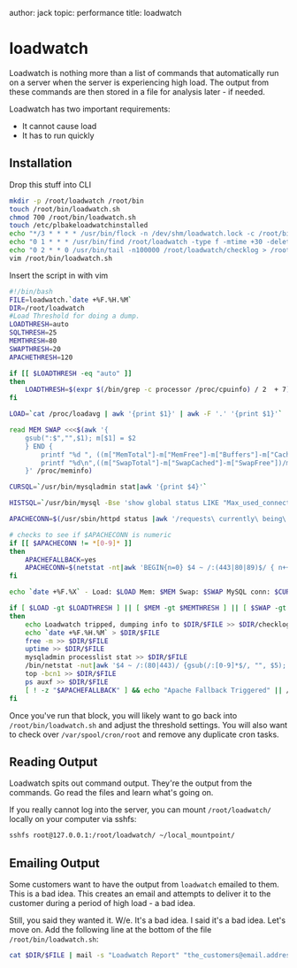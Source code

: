 author: jack
topic: performance
title: loadwatch

loadwatch
=========

Loadwatch is nothing more than a list of commands that automatically run on a server when the server is experiencing high load. The output from these commands are then stored in a file for analysis later - if needed.

Loadwatch has two important requirements:

* It cannot cause load
* It has to run quickly

Installation
------------

Drop this stuff into CLI

```bash
mkdir -p /root/loadwatch /root/bin
touch /root/bin/loadwatch.sh
chmod 700 /root/bin/loadwatch.sh
touch /etc/plbakeloadwatchinstalled
echo "*/3 * * * * /usr/bin/flock -n /dev/shm/loadwatch.lock -c /root/bin/loadwatch.sh > /dev/null 2>&1" >> /var/spool/cron/root
echo "0 1 * * * /usr/bin/find /root/loadwatch -type f -mtime +30 -delete" >> /var/spool/cron/root
echo "0 2 * * 0 /usr/bin/tail -n100000 /root/loadwatch/checklog > /root/loadwatch/checklog.new; mv -f /root/loadwatch/checklog.new /root/loadwatch/checklog" >> /var/spool/cron/root
vim /root/bin/loadwatch.sh
```

Insert the script in with vim

```bash
#!/bin/bash
FILE=loadwatch.`date +%F.%H.%M`
DIR=/root/loadwatch
#Load Threshold for doing a dump.
LOADTHRESH=auto
SQLTHRESH=25
MEMTHRESH=80
SWAPTHRESH=20
APACHETHRESH=120

if [[ $LOADTHRESH -eq "auto" ]]
then
	LOADTHRESH=$(expr $(/bin/grep -c processor /proc/cpuinfo) / 2  + 7)
fi

LOAD=`cat /proc/loadavg | awk '{print $1}' | awk -F '.' '{print $1}'`

read MEM SWAP <<<$(awk '{
	gsub(":$","",$1); m[$1] = $2
	} END {
		printf "%d ", ((m["MemTotal"]-m["MemFree"]-m["Buffers"]-m["Cached"])/m["MemTotal"])*100;
		printf "%d\n",((m["SwapTotal"]-m["SwapCached"]-m["SwapFree"])/m["SwapTotal"])*100;
	}' /proc/meminfo)

CURSQL=`/usr/bin/mysqladmin stat|awk '{print $4}'`

HISTSQL=`/usr/bin/mysql -Bse 'show global status LIKE "Max_used_connections";'|awk '{print $2}'`

APACHECONN=$(/usr/sbin/httpd status |awk '/requests\ currently\ being\ processed,/ {print $1}')

# checks to see if $APACHECONN is numeric
if [[ $APACHECONN != *[0-9]* ]]
then
	APACHEFALLBACK=yes
	APACHECONN=$(netstat -nt|awk 'BEGIN{n=0} $4 ~ /:(443|80|89)$/ { n++; } END { print n;}')
fi

echo `date +%F.%X` - Load: $LOAD Mem: $MEM Swap: $SWAP MySQL conn: $CURSQL Highest MySQL conn: $HISTSQL Current httpd conn: $APACHECONN >> $DIR/checklog

if [ $LOAD -gt $LOADTHRESH ] || [ $MEM -gt $MEMTHRESH ] || [ $SWAP -gt $SWAPTHRESH ] || [ $CURSQL -gt $SQLTHRESH ] || [ $APACHECONN -gt $APACHETHRESH ]
then
	echo Loadwatch tripped, dumping info to $DIR/$FILE >> $DIR/checklog
	echo `date +%F.%H.%M` > $DIR/$FILE
	free -m >> $DIR/$FILE
	uptime >> $DIR/$FILE
	mysqladmin processlist stat >> $DIR/$FILE
	/bin/netstat -nut|awk '$4 ~ /:(80|443)/ {gsub(/:[0-9]*$/, "", $5); print $5, $6}'|sort|uniq -c|sort -n|tail -n50 >> $DIR/$FILE
	top -bcn1 >> $DIR/$FILE
	ps auxf >> $DIR/$FILE
	[ ! -z "$APACHEFALLBACK" ] && echo "Apache Fallback Triggered" || /sbin/service httpd fullstatus >> $DIR/$FILE 2> /dev/null
fi
```

Once you've run that block, you will likely want to go back into `/root/bin/loadwatch.sh` and adjust the threshold settings. You will also want to check over `/var/spool/cron/root` and remove any duplicate cron tasks.

Reading Output
--------------

Loadwatch spits out command output. They're the output from the commands. Go read the files and learn what's going on.

If you really cannot log into the server, you can mount `/root/loadwatch/` locally on your computer via sshfs:

```bash
sshfs root@127.0.0.1:/root/loadwatch/ ~/local_mountpoint/
```

Emailing Output
---------------

Some customers want to have the output from `loadwatch` emailed to them. This is a bad idea. This creates an email and attempts to deliver it to the customer during a period of high load - a bad idea.

Still, you said they wanted it. W/e. It's a bad idea. I said it's a bad idea. Let's move on. Add the following line at the bottom of the file `/root/bin/loadwatch.sh`:

```bash
cat $DIR/$FILE | mail -s "Loadwatch Report" "the_customers@email.address" >> $DIR/$FILE 
```
